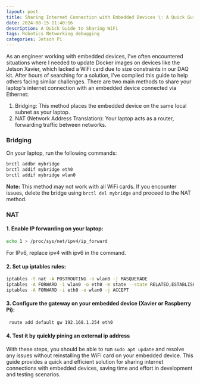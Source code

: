 ```yaml
---
layout: post
title: Sharing Internet Connection with Embedded Devices \: A Quick Guide to Bridging and NAT
date: 2024-08-15 11:40:16
description: A Quick Guide to Sharing WiFi
tags: Robotics Networking debugging
categories: Jetson Pi
---
```


As an engineer working with embedded devices, I've often encountered situations where I needed to update Docker images on devices like the Jetson Xavier, which lacked a WiFi card due to size constraints in our DAQ kit. After hours of searching for a solution, I've compiled this guide to help others facing similar challenges.
There are two main methods to share your laptop's internet connection with an embedded device connected via Ethernet:

1. Bridging: This method places the embedded device on the same local subnet as your laptop.
2. NAT (Network Address Translation): Your laptop acts as a router, forwarding traffic between networks.

### Bridging

On your laptop, run the following commands:
```bash
brctl addbr mybridge
brctl addif mybridge eth0
brctl addif mybridge wlan0
```

**Note:** This method may not work with all WiFi cards. If you encounter issues, delete the bridge using ```brctl del mybridge``` and proceed to the NAT method.

### NAT

#### 1. Enable IP forwarding on your laptop:
``` bash
echo 1 > /proc/sys/net/ipv4/ip_forward
```
For IPv6, replace ipv4 with ipv6 in the command.
#### 2. Set up iptables rules: 
```bash
iptables -t nat -A POSTROUTING -o wlan0 -j MASQUERADE
iptables -A FORWARD -i wlan0 -o eth0 -m state --state RELATED,ESTABLISHED -j ACCEPT
iptables -A FORWARD -i eth0 -o wlan0 -j ACCEPT
```
#### 3. Configure the gateway on your embedded device (Xavier or Raspberry Pi):
```bash
 route add default gw 192.168.1.254 eth0
```
#### 4. Test it by quickly pining an external ip address
With these steps, you should be able to run ```sudo apt update``` and resolve any issues without reinstalling the WiFi card on your embedded device.
This guide provides a quick and efficient solution for sharing internet connections with embedded devices, saving time and effort in development and testing scenarios.